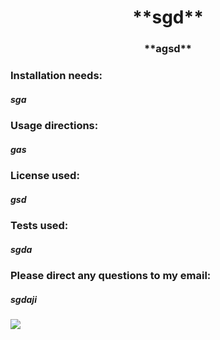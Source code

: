 
  <h1 align="center"> **sgd** </h1>
  <h3 align="center"> **agsd** </h3>

  <h3 align="left">Installation needs:</h3>
  <h5 align="left">sga</h5>

  <h3 align="left">Usage directions:</h3>
  <h5 align="left">gas</h5>

  <h3 align="left">License used:</h3>
  <h5 align="left">gsd</h5>

  <h3 align="left">Tests used:</h3>
  <h5 align="left">sgda</h5>

  <h3 align="left">Please direct any questions to my email:</h3>
  <h5 align="left">sgdaji</h5>
  <img src=https://avatars1.githubusercontent.com/u/57682169?v=4/>
  
